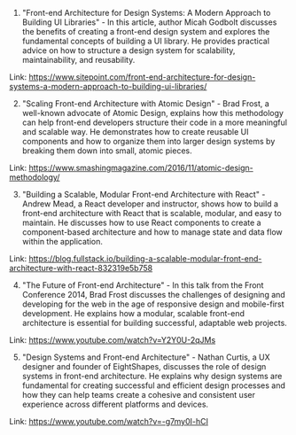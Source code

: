 

1. "Front-end Architecture for Design Systems: A Modern Approach to Building UI Libraries" - In this article, author Micah Godbolt discusses the benefits of creating a front-end design system and explores the fundamental concepts of building a UI library. He provides practical advice on how to structure a design system for scalability, maintainability, and reusability. 

Link: https://www.sitepoint.com/front-end-architecture-for-design-systems-a-modern-approach-to-building-ui-libraries/

2. "Scaling Front-end Architecture with Atomic Design" - Brad Frost, a well-known advocate of Atomic Design, explains how this methodology can help front-end developers structure their code in a more meaningful and scalable way. He demonstrates how to create reusable UI components and how to organize them into larger design systems by breaking them down into small, atomic pieces. 

Link: https://www.smashingmagazine.com/2016/11/atomic-design-methodology/

3. "Building a Scalable, Modular Front-end Architecture with React" - Andrew Mead, a React developer and instructor, shows how to build a front-end architecture with React that is scalable, modular, and easy to maintain. He discusses how to use React components to create a component-based architecture and how to manage state and data flow within the application. 

Link: https://blog.fullstack.io/building-a-scalable-modular-front-end-architecture-with-react-832319e5b758

4. "The Future of Front-end Architecture" - In this talk from the Front Conference 2014, Brad Frost discusses the challenges of designing and developing for the web in the age of responsive design and mobile-first development. He explains how a modular, scalable front-end architecture is essential for building successful, adaptable web projects. 

Link: https://www.youtube.com/watch?v=Y2Y0U-2qJMs

5. "Design Systems and Front-end Architecture" - Nathan Curtis, a UX designer and founder of EightShapes, discusses the role of design systems in front-end architecture. He explains why design systems are fundamental for creating successful and efficient design processes and how they can help teams create a cohesive and consistent user experience across different platforms and devices. 

Link: https://www.youtube.com/watch?v=-g7my0I-hCI